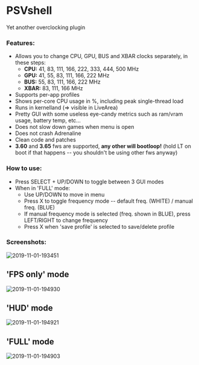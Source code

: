 # PSVshell
Yet another overclocking plugin

### Features:
- Allows you to change CPU, GPU, BUS and XBAR clocks separately, in these steps:
  - **CPU:** 41, 83, 111, 166, 222, 333, 444, 500 MHz
  - **GPU:** 41, 55, 83, 111, 166, 222 MHz
  - **BUS:** 55, 83, 111, 166, 222 MHz
  - **XBAR:** 83, 111, 166 MHz
- Supports per-app profiles
- Shows per-core CPU usage in %, including peak single-thread load
- Runs in kernelland (=> visible in LiveArea)
- Pretty GUI with some useless eye-candy metrics such as ram/vram usage, battery temp, etc...
- Does not slow down games when menu is open
- Does not crash Adrenaline
- Clean code and patches
- **3.60** and **3.65** fws are supported, **any other will bootloop!** (hold LT on boot if that happens -- you shouldn't be using other fws anyway)

### How to use:
- Press SELECT + UP/DOWN to toggle between 3 GUI modes
- When in 'FULL' mode:
  - Use UP/DOWN to move in menu
  - Press X to toggle frequency mode -- default freq. (WHITE) / manual freq. (BLUE)
  - If manual frequency mode is selected (freq. shown in BLUE), press LEFT/RIGHT to change frequency
  - Press X when 'save profile' is selected to save/delete profile

### Screenshots:
![2019-11-01-193451](https://user-images.githubusercontent.com/12598379/68050015-9a1f5b00-fce4-11e9-80dc-e358e7527bac.png)

## 'FPS only' mode
![2019-11-01-194930](https://user-images.githubusercontent.com/12598379/68051962-e10f4f80-fce8-11e9-92d0-9662cc6f0d04.png)

## 'HUD' mode
![2019-11-01-194921](https://user-images.githubusercontent.com/12598379/68051994-f5534c80-fce8-11e9-9f20-ee2ced7a5cf9.png)

## 'FULL' mode
![2019-11-01-194903](https://user-images.githubusercontent.com/12598379/68052016-03a16880-fce9-11e9-8e82-218749d06694.png)
